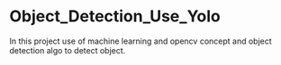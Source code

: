 # Object_Detection_Use_Yolo
In this project  use of machine learning and opencv concept and object detection algo to detect object.
